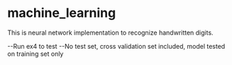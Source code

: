 # machine_learning
This is neural network implementation to recognize handwritten digits.

--Run ex4 to test
--No test set, cross validation set included, model tested on training set only
